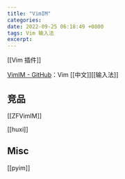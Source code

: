 ```yaml
---
title: "VimIM"
categories: 
date: 2022-09-25 06:18:49 +0800
tags: Vim 输入法
excerpt: 
---
```


[[Vim 插件]]

[VimIM - GitHub](https://github.com/vimim/vimim)：Vim [[中文]][[输入法]]




## 竞品



[[ZFVimIM]]

[[huxi]]






## Misc


[[pyim]]





